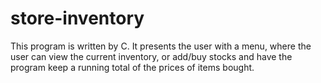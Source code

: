 # store-inventory
This program is written by C. It presents the user with a menu, where the user can view the current inventory, or add/buy stocks and have the program keep a running total of the prices of items bought.
